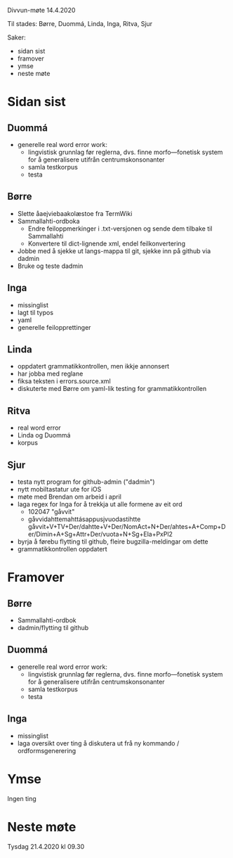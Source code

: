 Divvun-møte 14.4.2020

Til stades: Børre, Duommá, Linda, Inga, Ritva, Sjur

Saker:
* sidan sist
* framover
* ymse
* neste møte

#  Sidan sist

##  Duommá
* generelle real word error work:
    - lingvistisk grunnlag før reglerna, dvs. finne morfo—fonetisk system for å generalisere utifrån centrumskonsonanter
    - samla testkorpus
    - testa

##  Børre
* Slette åaejviebaakolæstoe fra TermWiki
* Sammallahti-ordboka
    - Endre feiloppmerkinger i .txt-versjonen og sende dem tilbake til Sammallahti
    - Konvertere til dict-lignende xml, endel feilkonvertering
* Jobbe med å sjekke ut langs-mappa til git, sjekke inn på github via dadmin
* Bruke og teste dadmin

##  Inga
* missinglist
* lagt til typos
* yaml
* generelle feilopprettinger

##  Linda
* oppdatert grammatikkontrollen, men ikkje annonsert
* har jobba med reglane
* fiksa teksten i errors.source.xml
* diskuterte med Børre om yaml-lik testing for grammatikkontrollen

##  Ritva
* real word error
* Linda og Duommá
* korpus

##  Sjur
* testa nytt program for github-admin ("dadmin")
* nytt mobiltastatur ute for iOS
* møte med Brendan om arbeid i april
* laga regex for Inga for å trekkja ut alle formene av eit ord
    - 102047 "gåvvit"
    - gåvvidahttemahttásappusjvuodastihtte	gåvvit+V+TV+Der/dahtte+V+Der/NomAct+N+Der/ahtes+A+Comp+Der/Dimin+A+Sg+Attr+Der/vuota+N+Sg+Ela+PxPl2
* byrja å førebu flytting til github, fleire bugzilla-meldingar om dette
* grammatikkontrollen oppdatert

#  Framover

##  Børre
* Sammallahti-ordbok
* dadmin/flytting til github

##  Duommá
* generelle real word error work:
    - lingvistisk grunnlag før reglerna, dvs. finne morfo—fonetisk system for å generalisere utifrån centrumskonsonanter
    - samla testkorpus
    - testa

##  Inga
* missinglist
* laga oversikt over ting å diskutera ut frå ny kommando / ordformsgenerering

#  Ymse

Ingen ting

#  Neste møte

Tysdag 21.4.2020 kl 09.30
